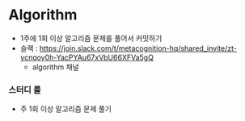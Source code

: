 # Algorithm

- 1주에 1회 이상 알고리즘 문제를 풀어서 커밋하기
- 슬랙 : https://join.slack.com/t/metacognition-hq/shared_invite/zt-ycnqoy0h-YacPYAu67xVbU66XFVa5gQ
  - algorithm 채널

### 스터디 룰

- 주 1회 이상 알고리즘 문제 풀기
